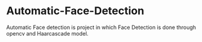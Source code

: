 # Automatic-Face-Detection
Automatic Face detection is project in which Face Detection is done through opencv and Haarcascade model.

